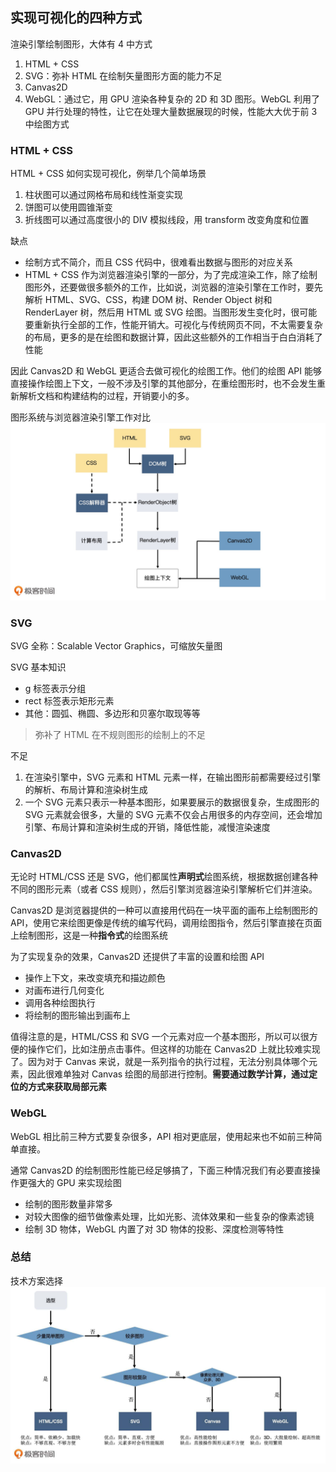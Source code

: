 ## 实现可视化的四种方式
渲染引擎绘制图形，大体有 4 中方式
1. HTML + CSS
2. SVG：弥补 HTML 在绘制矢量图形方面的能力不足
3. Canvas2D
4. WebGL：通过它，用 GPU 渲染各种复杂的 2D 和 3D 图形。WebGL 利用了 GPU 并行处理的特性，让它在处理大量数据展现的时候，性能大大优于前 3 中绘图方式

### HTML + CSS
HTML + CSS 如何实现可视化，例举几个简单场景
1. 柱状图可以通过网格布局和线性渐变实现
2. 饼图可以使用圆锥渐变
3. 折线图可以通过高度很小的 DIV 模拟线段，用 transform 改变角度和位置

缺点
* 绘制方式不简介，而且 CSS 代码中，很难看出数据与图形的对应关系
* HTML + CSS 作为浏览器渲染引擎的一部分，为了完成渲染工作，除了绘制图形外，还要做很多额外的工作，比如说，浏览器的渲染引擎在工作时，要先解析 HTML、SVG、CSS，构建 DOM 树、Render Object 树和 RenderLayer 树，然后用 HTML 或 SVG 绘图。当图形发生变化时，很可能要重新执行全部的工作，性能开销大。可视化与传统网页不同，不太需要复杂的布局，更多的是在绘图和数据计算，因此这些额外的工作相当于白白消耗了性能

因此 Canvas2D 和 WebGL 更适合去做可视化的绘图工作。他们的绘图 API 能够直接操作绘图上下文，一般不涉及引擎的其他部分，在重绘图形时，也不会发生重新解析文档和构建结构的过程，开销要小的多。

图形系统与浏览器渲染引擎工作对比
![图形系统与浏览器渲染引擎对比](imgs/图形系统与浏览器渲染引擎对比.jpeg)

### SVG
SVG 全称：Scalable Vector Graphics，可缩放矢量图

SVG 基本知识
* g 标签表示分组
* rect 标签表示矩形元素
* 其他：圆弧、椭圆、多边形和贝塞尔取现等等

> 弥补了 HTML 在不规则图形的绘制上的不足

不足
1. 在渲染引擎中，SVG 元素和 HTML 元素一样，在输出图形前都需要经过引擎的解析、布局计算和渲染树生成
2. 一个 SVG 元素只表示一种基本图形，如果要展示的数据很复杂，生成图形的 SVG 元素就会很多，大量的 SVG 元素不仅会占用很多的内存空间，还会增加引擎、布局计算和渲染树生成的开销，降低性能，减慢渲染速度

### Canvas2D
无论时 HTML/CSS 还是 SVG，他们都属性**声明式**绘图系统，根据数据创建各种不同的图形元素（或者 CSS 规则），然后引擎浏览器渲染引擎解析它们并渲染。

Canvas2D 是浏览器提供的一种可以直接用代码在一块平面的画布上绘制图形的 API，使用它来绘图更像是传统的编写代码，调用绘图指令，然后引擎直接在页面上绘制图形，这是一种**指令式**的绘图系统

为了实现复杂的效果，Canvas2D 还提供了丰富的设置和绘图 API
* 操作上下文，来改变填充和描边颜色
* 对画布进行几何变化
* 调用各种绘图执行
* 将绘制的图形输出到画布上

值得注意的是，HTML/CSS 和 SVG 一个元素对应一个基本图形，所以可以很方便的操作它们，比如注册点击事件。但这样的功能在 Canvas2D 上就比较难实现了。因为对于 Canvas 来说，就是一系列指令的执行过程，无法分别具体哪个元素，因此很难单独对 Canvas 绘图的局部进行控制。**需要通过数学计算，通过定位的方式来获取局部元素**

### WebGL
WebGL 相比前三种方式要复杂很多，API 相对更底层，使用起来也不如前三种简单直接。

通常 Canvas2D 的绘制图形性能已经足够搞了，下面三种情况我们有必要直接操作更强大的 GPU 来实现绘图
* 绘制的图形数量非常多
* 对较大图像的细节做像素处理，比如光影、流体效果和一些复杂的像素滤镜
* 绘制 3D 物体，WebGL 内置了对 3D 物体的投影、深度检测等特性

### 总结
技术方案选择
![技术方案选择](imgs/技术方案选择.jpeg)